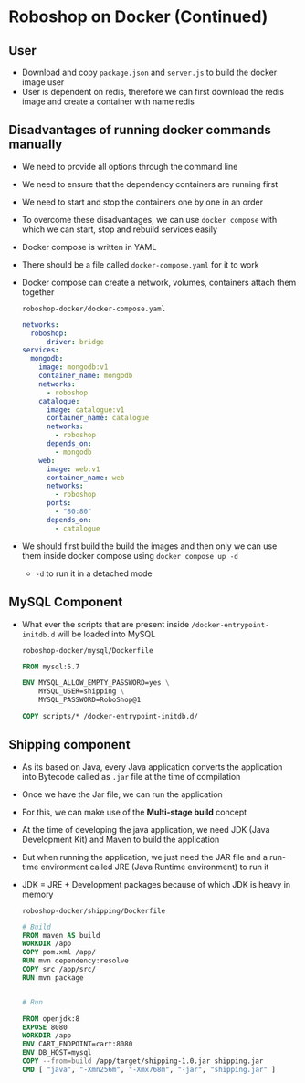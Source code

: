 # Roboshop on Docker (Continued)

## User

- Download and copy `package.json` and `server.js` to build the docker image user
- User is dependent on redis, therefore we can first download the redis image and create a container with name redis

## Disadvantages of running docker commands manually

- We need to provide all options through the command line
- We need to ensure that the dependency containers are running first
- We need to start and stop the containers one by one in an order

- To overcome these disadvantages, we can use `docker compose` with which we can start, stop and rebuild services easily
- Docker compose is written in YAML
- There should be a file called `docker-compose.yaml` for it to work
- Docker compose can create a network, volumes, containers attach them together

  `roboshop-docker/docker-compose.yaml`

  ```yaml
  networks:
    roboshop:
        driver: bridge
  services:
    mongodb:
      image: mongodb:v1
      container_name: mongodb
      networks:
        - roboshop
      catalogue:
        image: catalogue:v1
        container_name: catalogue
        networks:
          - roboshop
        depends_on:
          - mongodb
      web:
        image: web:v1
        container_name: web
        networks:
          - roboshop
        ports:
          - "80:80"
        depends_on:
          - catalogue
  ```

- We should first build the build the images and then only we can use them inside docker compose using `docker compose up -d`
  - `-d` to run it in a detached mode

## MySQL Component

- What ever the scripts that are present inside `/docker-entrypoint-initdb.d` will be loaded into MySQL

  `roboshop-docker/mysql/Dockerfile`

  ```Dockerfile
  FROM mysql:5.7

  ENV MYSQL_ALLOW_EMPTY_PASSWORD=yes \
      MYSQL_USER=shipping \
      MYSQL_PASSWORD=RoboShop@1

  COPY scripts/* /docker-entrypoint-initdb.d/
  ```

## Shipping component

- As its based on Java, every Java application converts the application into Bytecode called as `.jar` file at the time of compilation
- Once we have the Jar file, we can run the application
- For this, we can make use of the **Multi-stage build** concept
- At the time of developing the java application, we need JDK (Java Development Kit) and Maven to build the application
- But when running the application, we just need the JAR file and a run-time environment called JRE (Java Runtime environment) to run it
- JDK = JRE + Development packages because of which JDK is heavy in memory

  `roboshop-docker/shipping/Dockerfile`

  ```Dockerfile
  # Build
  FROM maven AS build
  WORKDIR /app
  COPY pom.xml /app/
  RUN mvn dependency:resolve
  COPY src /app/src/
  RUN mvn package


  # Run

  FROM openjdk:8
  EXPOSE 8080
  WORKDIR /app
  ENV CART_ENDPOINT=cart:8080
  ENV DB_HOST=mysql
  COPY --from=build /app/target/shipping-1.0.jar shipping.jar
  CMD [ "java", "-Xmn256m", "-Xmx768m", "-jar", "shipping.jar" ]
  ```

